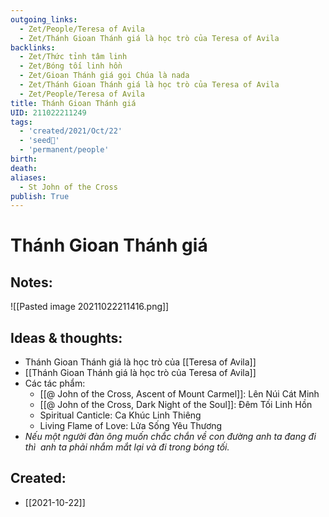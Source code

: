 ```yaml
---
outgoing_links:
  - Zet/People/Teresa of Avila
  - Zet/Thánh Gioan Thánh giá là học trò của Teresa of Avila
backlinks:
  - Zet/Thức tỉnh tâm linh
  - Zet/Bóng tối linh hồn
  - Zet/Gioan Thánh giá gọi Chúa là nada
  - Zet/Thánh Gioan Thánh giá là học trò của Teresa of Avila
  - Zet/People/Teresa of Avila
title: Thánh Gioan Thánh giá
UID: 211022211249
tags:
  - 'created/2021/Oct/22'
  - 'seed🥜'
  - 'permanent/people'
birth: 
death: 
aliases:
  - St John of the Cross
publish: True
---
```

# Thánh Gioan Thánh giá

## Notes:
![[Pasted image 20211022211416.png]]

## Ideas & thoughts:
- Thánh Gioan Thánh giá là học trò của [[Teresa of Avila]]
- [[Thánh Gioan Thánh giá là học trò của Teresa of Avila]]
- Các tác phẩm:
	- [[@ John of the Cross, Ascent of Mount Carmel]]: Lên Núi Cát Minh
	- [[@ John of the Cross, Dark Night of the Soul]]: Đêm Tối Linh Hồn
	- Spiritual Canticle: Ca Khúc Linh Thiêng
	- Living Flame of Love: Lửa Sống Yêu Thương
- _Nếu một người đàn ông muốn chắc chắn về con đường anh ta đang đi thì  anh ta phải nhắm mắt lại và đi trong bóng tối._
## Created:
- [[2021-10-22]]
